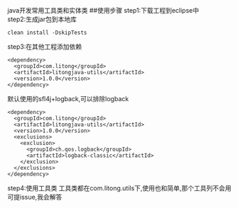 java开发常用工具类和实体类
##使用步骤
step1:下载工程到eclipse中  
step2:生成jar包到本地库  
```
clean install -DskipTests
```  
step3:在其他工程添加依赖
```
<dependency>
  <groupId>com.litong</groupId>
  <artifactId>litongjava-utils</artifactId>
  <version>1.0.0</version>
</dependency>
```
默认使用的sfl4j+logback,可以排除logback
```
<dependency>
  <groupId>com.litong</groupId>
  <artifactId>litongjava-utils</artifactId>
  <version>1.0.0</version>
  <exclusions>
    <exclusion>
      <groupId>ch.qos.logback</groupId>
      <artifactId>logback-classic</artifactId>
    </exclusion>
  </exclusions>
</dependency>
```

step4:使用工具类
工具类都在com.litong.utils下,使用也和简单,那个工具列不会用可提issue,我会解答